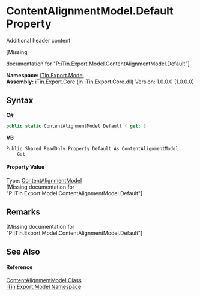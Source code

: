 # ContentAlignmentModel.Default Property 
Additional header content 

\[Missing <summary> documentation for "P:iTin.Export.Model.ContentAlignmentModel.Default"\]

**Namespace:**&nbsp;<a href="ef57ffcc-e95e-b212-5a46-9aa6f5a3511f">iTin.Export.Model</a><br />**Assembly:**&nbsp;iTin.Export.Core (in iTin.Export.Core.dll) Version: 1.0.0.0 (1.0.0.0)

## Syntax

**C#**<br />
``` C#
public static ContentAlignmentModel Default { get; }
```

**VB**<br />
``` VB
Public Shared ReadOnly Property Default As ContentAlignmentModel
	Get
```


#### Property Value
Type: <a href="4fa0d6ba-6ed0-1abd-854c-c1a933029d43">ContentAlignmentModel</a><br />\[Missing <value> documentation for "P:iTin.Export.Model.ContentAlignmentModel.Default"\]

## Remarks
\[Missing <remarks> documentation for "P:iTin.Export.Model.ContentAlignmentModel.Default"\]

## See Also


#### Reference
<a href="4fa0d6ba-6ed0-1abd-854c-c1a933029d43">ContentAlignmentModel Class</a><br /><a href="ef57ffcc-e95e-b212-5a46-9aa6f5a3511f">iTin.Export.Model Namespace</a><br />